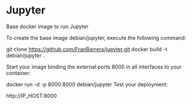 # Jupyter

Base docker image to run Jupyter

To create the base image debian/jupyter, execute the following command:

git clone https://github.com/FranBarrera/jupyter.git
docker build -t debian/jupyter .

Start your image binding the external ports 8000 in all interfaces to your container:

docker run -d -p 8000:8000 debian/jupyter
Test your deployment:

http://IP_HOST:8000
